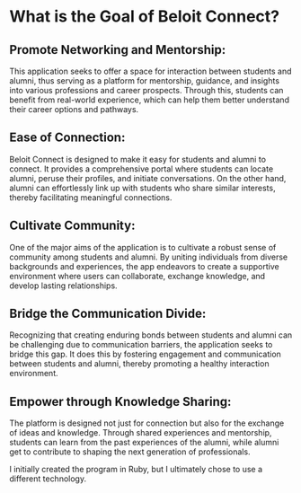 # What is the Goal of Beloit Connect?

## Promote Networking and Mentorship:

This application seeks to offer a space for interaction between students and alumni, thus serving as a platform for mentorship, guidance, and insights into various professions and career prospects. Through this, students can benefit from real-world experience, which can help them better understand their career options and pathways.

## Ease of Connection:

Beloit Connect is designed to make it easy for students and alumni to connect. It provides a comprehensive portal where students can locate alumni, peruse their profiles, and initiate conversations. On the other hand, alumni can effortlessly link up with students who share similar interests, thereby facilitating meaningful connections.

## Cultivate Community:

One of the major aims of the application is to cultivate a robust sense of community among students and alumni. By uniting individuals from diverse backgrounds and experiences, the app endeavors to create a supportive environment where users can collaborate, exchange knowledge, and develop lasting relationships.

## Bridge the Communication Divide:

Recognizing that creating enduring bonds between students and alumni can be challenging due to communication barriers, the application seeks to bridge this gap. It does this by fostering engagement and communication between students and alumni, thereby promoting a healthy interaction environment.

## Empower through Knowledge Sharing:

The platform is designed not just for connection but also for the exchange of ideas and knowledge. Through shared experiences and mentorship, students can learn from the past experiences of the alumni, while alumni get to contribute to shaping the next generation of professionals.

I initially created the program in Ruby, but I ultimately chose to use a different technology.
